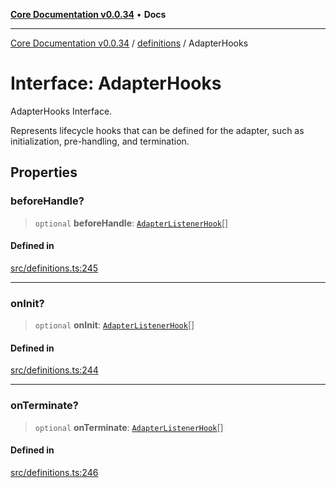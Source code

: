 [**Core Documentation v0.0.34**](../../README.md) • **Docs**

***

[Core Documentation v0.0.34](../../modules.md) / [definitions](../README.md) / AdapterHooks

# Interface: AdapterHooks

AdapterHooks Interface.

Represents lifecycle hooks that can be defined for the adapter, such as initialization, pre-handling, and termination.

## Properties

### beforeHandle?

> `optional` **beforeHandle**: [`AdapterListenerHook`](../type-aliases/AdapterListenerHook.md)[]

#### Defined in

[src/definitions.ts:245](https://github.com/stonemjs/core/blob/805ab978d87a028eb5ea9c9da928beb091ec1971/src/definitions.ts#L245)

***

### onInit?

> `optional` **onInit**: [`AdapterListenerHook`](../type-aliases/AdapterListenerHook.md)[]

#### Defined in

[src/definitions.ts:244](https://github.com/stonemjs/core/blob/805ab978d87a028eb5ea9c9da928beb091ec1971/src/definitions.ts#L244)

***

### onTerminate?

> `optional` **onTerminate**: [`AdapterListenerHook`](../type-aliases/AdapterListenerHook.md)[]

#### Defined in

[src/definitions.ts:246](https://github.com/stonemjs/core/blob/805ab978d87a028eb5ea9c9da928beb091ec1971/src/definitions.ts#L246)
